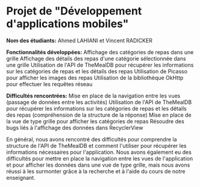 # Projet de "Développement d'applications mobiles"
<strong>Nom des étudiants:</strong>
Ahmed LAHIANI et Vincent RADICKER

<strong>Fonctionnalités développées:</strong>
Affichage des catégories de repas dans une grille
Affichage des détails des repas d'une catégorie sélectionnée dans une grille
Utilisation de l'API de TheMealDB pour récupérer les informations sur les catégories de repas et les détails des repas
Utilisation de Picasso pour afficher les images des repas
Utilisation de la bibliothèque OkHttp pour effectuer les requêtes réseau

<strong>Difficultés rencontrées:</strong>
Mise en place de la navigation entre les vues (passage de données entre les activités)
Utilisation de l'API de TheMealDB pour récupérer les informations sur les catégories de repas et les détails des repas (compréhension de la structure de la réponse)
Mise en place de la vue de type grille pour afficher les catégories de repas
Résoudre des bugs liés à l'affichage des données dans RecyclerView

En général, nous avons rencontré des difficultés pour comprendre la structure de l'API de TheMealDB et comment l'utiliser pour récupérer les informations 
nécessaires pour l'application. Nous avons également eu des difficultés pour mettre en place la navigation entre les vues de l'application et pour afficher
les données dans une vue de type grille, mais nous avons réussi à les surmonter grâce à la recherche et à l'aide du cours de notre enseignant.


